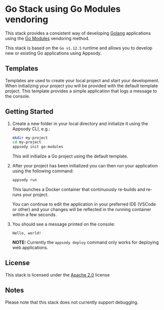 # Go Stack using Go Modules vendoring

This stack provides a consistent way of developing [Golang](https://https://golang.org/) applications using the [Go Modules](https://github.com/golang/go/wiki/Modules) vendoring method. 

This stack is based on the `Go v1.12.5` runtime and allows you to develop new or existing Go applications using Appsody.


## Templates

Templates are used to create your local project and start your development. When initializing your project you will be provided with the default template project. This template provides a simple application that logs a message to the console. 

## Getting Started

1. Create a new folder in your local directory and initialize it using the Appsody CLI, e.g.:

    ```bash
    mkdir my-project
    cd my-project
    appsody init go-modules 
    ```
    This will initialize a Go project using the default template.

1. After your project has been initialized you can then run your application using the following command:

    ```bash
    appsody run
    ```

    This launches a Docker container that continuously re-builds and re-runs your project.

    You can continue to edit the application in your preferred IDE (VSCode or other) and your changes will be reflected in the running container within a few seconds.

1. You should see a message printed on the console:

    ```Hello, world!```

    **NOTE:** Currently the `appsody deploy` command only works for deploying web applications.

## License

This stack is licensed under the [Apache 2.0](./image/LICENSE) license

## Notes

Please note that this stack does not currently support debugging.
